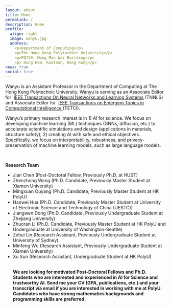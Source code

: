 ```yaml
---
layout: about
title: Home
permalink: /
description: Home
profile:
  align: right
  image: wanyu.jpg
  address: 
    <p>Department of Computing</p>
    <p>The Hong Kong Polytechnic University</p>
    <p>PQ730, Mong Man Wai Building</p>
    <p> Hung Hom, Kowloon, Hong Kong</p>
news: true
social: true
---
```

Wanyu is an Assistant Professor in the Department of Computing at The Hong Kong Polytechnic University. Wanyu is serving as an Associate Editor for  <a href="https://cis.ieee.org/publications/t-neural-networks-and-learning-systems/ieee-transactions-on-neural-networks-and-learning-systems">IEEE Transactions On Neural Networks and Learning Systems</a> (TNNLS) and Associate Editor for  <a href="https://cis.ieee.org/publications/t-emerging-topics-in-ci">IEEE Transactions on Emerging Topics in Computational Intelligence </a> (TETCI).

Wanyu’s primary research interest is in 1) AI for science. We focus on developing machine learning (ML) techniques (GNNs, diffusion, etc.) to accelerate scientific simulations and design (applications in materials, structure safety); 2) creating AI with safe and ethical objectives. Specifically, we focus on interpretability, robustness, and privacy-preservation of machine learning models, such as large language models. 


<br>

<p> <strong>Research Team</strong>

<ul class="square">
<li>Jian Chen (Post-Doctoral Fellow, Previously Ph.D. at HUST)</li>
<li>Zhenzhong Wang (Ph.D. Candidate, Previously Master Student at Xiamen University)</li>
<li>Mingxuan Ouyang (Ph.D. Candidate, Previously Master Student at HK PolyU)</li>
<li>Haowei Hua (Ph.D. Candidate, Previously Master Student at University of Electronic Science and Technology of China (UESTC))</li>
<li>Jiangwen Dong (Ph.D. Candidate, Previously Undergraduate Student at Zhejiang University)</li>
<li>Zhuoran Li (Ph.D. Candidate, Previously Master Student at HK PolyU and Undergraduate at University of Washington-Seattle)</li>
<li>Zehui Lin (Research Assistant, Previously Undergraduate Student at University of Sydney)</li>
<li>Minfeng Wu (Research Assistant, Previously Undergraduate Student at Xiamen University)</li>
<li>Xu Sun (Research Assistant, Undergraduate Student at HK PolyU)</li>

<br>

<p> <strong>We are looking for motivated Post-Doctoral Fellows and Ph.D. Students who are interested and experienced in AI for Science and trustworthy AI. Send me your CV (GPA, publications, etc.) and your transcript via email if you are interested in working with me at PolyU. Candidates who have strong mathematics backgrounds and programming skills are preferred. </strong>
<br>
<br>
